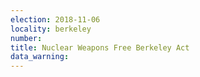 ```yaml
---
election: 2018-11-06
locality: berkeley
number: 
title: Nuclear Weapons Free Berkeley Act
data_warning: 
---
```


